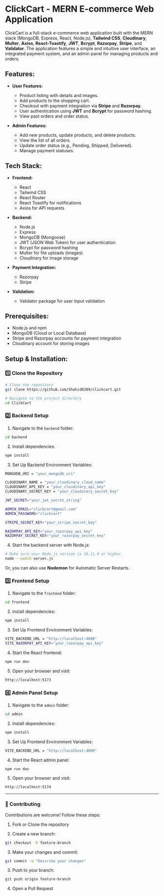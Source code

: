 # ClickCart - MERN E-commerce Web Application

ClickCart is a full-stack e-commerce web application built with the MERN stack (MongoDB, Express, React, Node.js), **Tailwind CSS**, **Cloudinary**, **Multer**, **Axios**, **React-Toastify**, **JWT**, **Bcrypt**, **Razorpay**, **Stripe**, and **Validator**. The application features a simple and intuitive user interface, an integrated payment system, and an admin panel for managing products and orders.

## Features:
- **User Features:**
  - Product listing with details and images.
  - Add products to the shopping cart.
  - Checkout with payment integration via **Stripe** and **Razorpay**.
  - User authentication using **JWT** and **Bcrypt** for password hashing.
  - View past orders and order status.

- **Admin Features:**
  - Add new products, update products, and delete products.
  - View the list of all orders.
  - Update order status (e.g., Pending, Shipped, Delivered).
  - Manage payment statuses.

## Tech Stack:
- **Frontend:**
  - React
  - Tailwind CSS
  - React Router
  - React Toastify for notifications
  - Axios for API requests

- **Backend:**
  - Node.js
  - Express
  - MongoDB (Mongoose)
  - JWT (JSON Web Token) for user authentication
  - Bcrypt for password hashing
  - Multer for file uploads (images)
  - Cloudinary for image storage

- **Payment Integration:**
  - Razorpay
  - Stripe

- **Validation:**
  - Validator package for user input validation

## Prerequisites:
- Node.js and npm
- MongoDB (Cloud or Local Database)
- Stripe and Razorpay accounts for payment integration
- Cloudinary account for storing images

## Setup & Installation:

### **1️⃣ Clone the Repository**
```bash
# Clone the repository
git clone https://github.com/Shahid8389/clickcart.git

# Navigate to the project directory
cd ClickCart
```

### 2️⃣ Backend Setup
1. Navigate to the `backend` folder:
```bash
cd backend
```
2. Install dependencies:
```bash
npm install
```
3. Set Up Backend Environment Variables:
```bash
MONGODB_URI = "your_mongodb_uri"

CLOUDINARY_NAME = "your_cloudinary_cloud_name"
CLOUDINARY_API_KEY = "your_cloudinary_api_key"
CLOUDINARY_SECRET_KEY = "your_cloudinary_secret_key"

JWT_SECRET="your_jwt_secret_string"

ADMIN_EMAIL="clickcart@gmail.com"
ADMIN_PASSWORD="clickcart"

STRIPE_SECRET_KEY="your_stripe_secret_key"

RAZORPAY_API_KEY="your_razorpay_api_key"
RAZORPAY_SECRET_KEY="your_razorpay_secret_key"
```
4. Start the backend server with Node.js:
```bash
# Make sure your Node.js version is 18.11.0 or higher.
node --watch server.js
```

Or, you can also use **Nodemon** for Automatic Server Restarts.

### 3️⃣ Frontend Setup
1. Navigate to the `frontend` folder:
```bash
cd frontend
```
2. Install dependencies:
```bash
npm install
```
3. Set Up Frontend Environment Variables:
```bash
VITE_BACKEND_URL = "http://localhost:4000"
VITE_RAZORPAY_API_KEY="your_razorpay_api_key"
```
4. Start the React frontend:
```bash
npm run dev
```
5. Open your browser and visit:
```bash
http://localhost:5173
```

### 4️⃣ Admin Panel Setup
1. Navigate to the `admin` folder:
```bash
cd admin
```
2. Install dependencies:
```bash
npm install
```
3. Set Up Frontend Environment Variables:
```bash
VITE_BACKEND_URL = "http://localhost:4000"
```
4. Start the React admin panel:
```bash
npm run dev
```
5. Open your browser and visit:
```bash
http://localhost:5174
```

---

### 📝 Contributing
Contributions are welcome! Follow these steps:

1. Fork or Clone the repository

2. Create a new branch:
```bash
git checkout -b feature-branch
```
3. Make your changes and commit:
```bash
git commit -m "Describe your changes"
```
3. Push to your branch:
```bash
git push origin feature-branch
```
4. Open a Pull Request